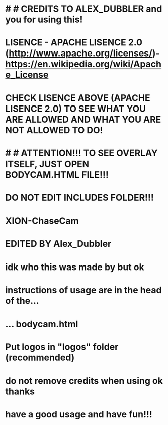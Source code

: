 # # # CREDITS TO ALEX_DUBBLER and you for using this!
# LISENCE - APACHE LISENCE 2.0 (http://www.apache.org/licenses/)- https://en.wikipedia.org/wiki/Apache_License

# CHECK LISENCE ABOVE (APACHE LISENCE 2.0) TO SEE WHAT YOU ARE ALLOWED AND WHAT YOU ARE NOT ALLOWED TO DO!


# # # ATTENTION!!! TO SEE OVERLAY ITSELF, JUST OPEN BODYCAM.HTML FILE!!!
# DO NOT EDIT INCLUDES FOLDER!!!


# XION-ChaseCam
# EDITED BY Alex_Dubbler
# idk who this was made by but ok
# instructions of usage are in the head of the...
# ... bodycam.html


# Put logos in "logos" folder (recommended)
# do not remove credits when using ok thanks
# have a good usage and have fun!!!
